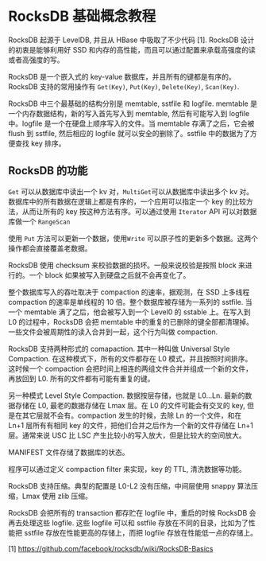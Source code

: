# RocksDB 基础概念教程

<!--
ID: fb1211c1-d0e0-4405-b0a5-7dc5959c1ca7
Status: publish
Date: 2017-11-09T09:12:00
Modified: 2020-05-16T11:51:44
wp_id: 573
-->

RocksDB 起源于 LevelDB, 并且从 HBase 中吸取了不少代码 [1]. RocksDB 设计的初衷是能够利用好 SSD 和内存的高性能，而且可以通过配置来承载高强度的读或者高强度的写。

RocksDB 是一个嵌入式的 key-value 数据库，并且所有的键都是有序的。RocksDB 支持的常用操作有 `Get(Key)`, `Put(Key)`, `Delete(Key)`, `Scan(Key)`.

RocksDB 中三个最基础的结构分别是 memtable, sstfile 和 logfile. memtable 是一个内存数据结构，新的写入首先写入到 memtable, 然后有可能写入到 logfile 中。logfile 是一个在硬盘上顺序写入的文件。当 memtable 存满了之后，它会被 flush 到 sstfile, 然后相应的 logfile 就可以安全的删除了。sstfile 中的数据为了方便查找 key 排序。

## RocksDB 的功能

`Get` 可以从数据库中读出一个 kv 对，`MultiGet`可以从数据库中读出多个 kv 对。数据库中的所有数据在逻辑上都是有序的，一个应用可以指定一个 key 的比较方法，从而让所有的 key 按这种方法有序。可以通过使用 `Iterator` API 可以对数据库做一个 `RangeScan`

使用 `Put` 方法可以更新一个数据，使用`Write` 可以原子性的更新多个数据。这两个操作都会直接覆盖老数据。

RocksDB 使用 checksum 来校验数据的损坏。一般来说校验是按照 block 来进行的。一个 block 如果被写入到硬盘之后就不会再变化了。

整个数据库写入的吞吐取决于 compaction 的速率，据观测，在 SSD 上多线程 compaction 的速率是单线程的 10 倍。整个数据库被存储为一系列的 sstfile. 当一个 memtable 满了之后，他会被写入到一个 Level0 的 sstable 上。在写入到 L0 的过程中，RocksDB 会把 memtable 中的重复的已删除的键全部都清理掉。一些文件会被周期性的读入合并到一起，这个行为叫做 compaction.

RocksDB 支持两种形式的 comapaction. 其中一种叫做 Universal Style Compaction. 在这种模式下，所有的文件都存在 L0 模式，并且按照时间排序。这时候一个 compaction 会把时间上相连的两组文件合并并组成一个新的文件，再放回到 L0. 所有的文件都有可能有重复的键。

另一种模式 Level Style Compaction. 数据按层存储，也就是 L0...Ln. 最新的数据存储在 L0, 最老的数据存储在 Lmax 层。在 L0 的文件可能会有交叉的 key, 但是在其它层就不会有。compaction 发生的时候，去除 Ln 的一个文件，和在 Ln+1 层所有有相同 key 的文件，把他们合并之后作为一个新的文件存储在 Ln+1 层。通常来说 USC 比 LSC 产生比较小的写入放大，但是比较大的空间放大。

MANIFEST 文件存储了数据库的状态。

程序可以通过定义 compaction filter 来实现，key 的 TTL, 清洗数据等功能。

RocksDB 支持压缩。典型的配置是 L0-L2 没有压缩，中间层使用 snappy 算法压缩，Lmax 使用 zlib 压缩。

RocksDB 会把所有的 transaction 都存贮在 logfile 中，重启的时候 RocksDB 会再去处理这些 logfile. 这些 logfile 可以和 sstfile 存放在不同的目录，比如为了性能把 sstfile 存放在性能更高的存储上，而把 logfile 存放在性能低一点的存储上。

[1] https://github.com/facebook/rocksdb/wiki/RocksDB-Basics
